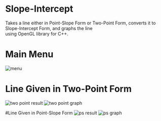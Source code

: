 # Slope-Intercept
Takes a line either in Point-Slope Form or Two-Point Form, converts it to Slope-Intercept Form, and graphs the line<br>
using OpenGL library for C++.

# Main Menu
![menu](https://user-images.githubusercontent.com/62119661/197354291-c7dc2502-55a1-45a0-bfea-60e33849c5d8.png)

# Line Given in Two-Point Form
![two point result](https://user-images.githubusercontent.com/62119661/197354385-573de85e-0f35-4232-a848-b069620f56c7.png)
![two point graph](https://user-images.githubusercontent.com/62119661/197354390-c0212ed9-4457-417d-892a-84897224964d.png)

#Line Given in Point-Slope Form
![ps result](https://user-images.githubusercontent.com/62119661/197354409-2f1ec846-38af-4ff1-93ac-d63230e006df.png)
![ps graph](https://user-images.githubusercontent.com/62119661/197354415-c578416d-b55a-46c4-b6ae-98a5e973dba4.png)
